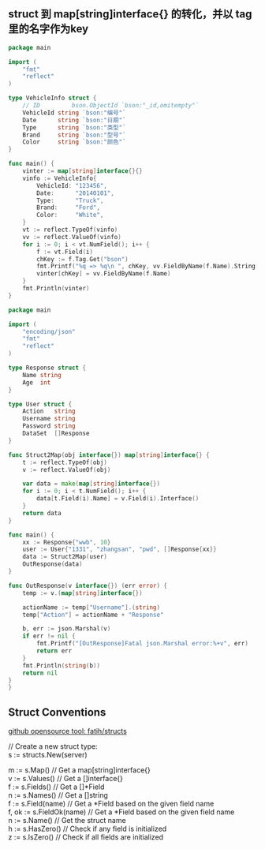 

## struct 到 map[string]interface{} 的转化，并以 tag 里的名字作为key

```go
package main

import (
	"fmt"
	"reflect"
)

type VehicleInfo struct {
	// ID         bson.ObjectId `bson:"_id,omitempty"`
	VehicleId string `bson:"编号"`
	Date      string `bson:"日期"`
	Type      string `bson:"类型"`
	Brand     string `bson:"型号"`
	Color     string `bson:"颜色"`
}

func main() {
	vinter := map[string]interface{}{}
	vinfo := VehicleInfo{
		VehicleId: "123456",
		Date:      "20140101",
		Type:      "Truck",
		Brand:     "Ford",
		Color:     "White",
	}
	vt := reflect.TypeOf(vinfo)
	vv := reflect.ValueOf(vinfo)
	for i := 0; i < vt.NumField(); i++ {
        f := vt.Field(i)
        chKey := f.Tag.Get("bson")
		fmt.Printf("%q => %q\n ", chKey, vv.FieldByName(f.Name).String())
		vinter[chKey] = vv.FieldByName(f.Name)
	}
	fmt.Println(vinter)
}
```

```go
package main

import (
	"encoding/json"
	"fmt"
	"reflect"
)

type Response struct {
	Name string
	Age  int
}

type User struct {
	Action   string
	Username string
	Password string
	DataSet  []Response
}

func Struct2Map(obj interface{}) map[string]interface{} {
	t := reflect.TypeOf(obj)
	v := reflect.ValueOf(obj)

	var data = make(map[string]interface{})
	for i := 0; i < t.NumField(); i++ {
		data[t.Field(i).Name] = v.Field(i).Interface()
	}
	return data
}

func main() {
	xx := Response{"wwb", 10}
	user := User{"1331", "zhangsan", "pwd", []Response{xx}}
	data := Struct2Map(user)
	OutResponse(data)
}

func OutResponse(v interface{}) (err error) {
	temp := v.(map[string]interface{})

	actionName := temp["Username"].(string)
	temp["Action"] = actionName + "Response"

	b, err := json.Marshal(v)
	if err != nil {
		fmt.Printf("[OutResponse]Fatal json.Marshal error:%+v", err)
		return err
	}
	fmt.Println(string(b))
	return nil
}
}
```

## Struct Conventions
[github opensource tool: fatih/structs](https://github.com/fatih/structs)

// Create a new struct type:\
s := structs.New(server)

m := s.Map()              // Get a map[string]interface{}\
v := s.Values()           // Get a []interface{}\
f := s.Fields()           // Get a []*Field\
n := s.Names()            // Get a []string\
f := s.Field(name)        // Get a *Field based on the given field name\
f, ok := s.FieldOk(name)  // Get a *Field based on the given field name\
n := s.Name()             // Get the struct name\
h := s.HasZero()          // Check if any field is initialized\
z := s.IsZero()           // Check if all fields are initialized

